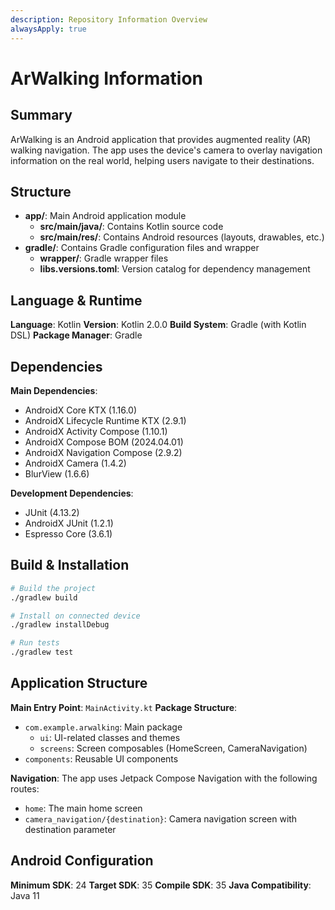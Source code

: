 ```yaml
---
description: Repository Information Overview
alwaysApply: true
---
```


# ArWalking Information

## Summary
ArWalking is an Android application that provides augmented reality (AR) walking navigation. The app uses the device's camera to overlay navigation information on the real world, helping users navigate to their destinations.

## Structure
- **app/**: Main Android application module
  - **src/main/java/**: Contains Kotlin source code
  - **src/main/res/**: Contains Android resources (layouts, drawables, etc.)
- **gradle/**: Contains Gradle configuration files and wrapper
  - **wrapper/**: Gradle wrapper files
  - **libs.versions.toml**: Version catalog for dependency management

## Language & Runtime
**Language**: Kotlin
**Version**: Kotlin 2.0.0
**Build System**: Gradle (with Kotlin DSL)
**Package Manager**: Gradle

## Dependencies
**Main Dependencies**:
- AndroidX Core KTX (1.16.0)
- AndroidX Lifecycle Runtime KTX (2.9.1)
- AndroidX Activity Compose (1.10.1)
- AndroidX Compose BOM (2024.04.01)
- AndroidX Navigation Compose (2.9.2)
- AndroidX Camera (1.4.2)
- BlurView (1.6.6)

**Development Dependencies**:
- JUnit (4.13.2)
- AndroidX JUnit (1.2.1)
- Espresso Core (3.6.1)

## Build & Installation
```bash
# Build the project
./gradlew build

# Install on connected device
./gradlew installDebug

# Run tests
./gradlew test
```

## Application Structure
**Main Entry Point**: `MainActivity.kt`
**Package Structure**:
- `com.example.arwalking`: Main package
  - `ui`: UI-related classes and themes
  - `screens`: Screen composables (HomeScreen, CameraNavigation)
- `components`: Reusable UI components

**Navigation**:
The app uses Jetpack Compose Navigation with the following routes:
- `home`: The main home screen
- `camera_navigation/{destination}`: Camera navigation screen with destination parameter

## Android Configuration
**Minimum SDK**: 24
**Target SDK**: 35
**Compile SDK**: 35
**Java Compatibility**: Java 11